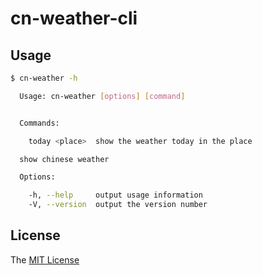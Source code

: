 # cn-weather-cli

## Usage
```bash
$ cn-weather -h

  Usage: cn-weather [options] [command]


  Commands:

    today <place>  show the weather today in the place

  show chinese weather

  Options:

    -h, --help     output usage information
    -V, --version  output the version number
```

## License

The [MIT License](https://github.com/WindomZ/cn-weather-cli/blob/master/LICENSE)
